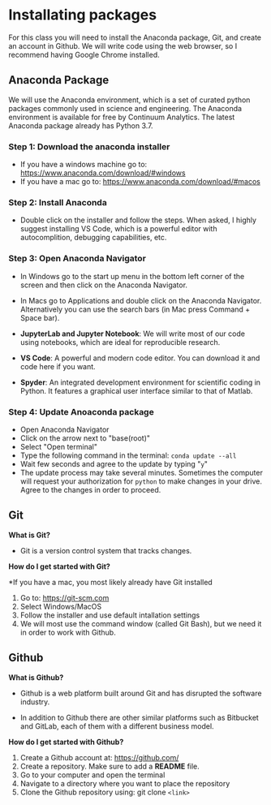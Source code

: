 # Installating packages

For this class you will need to install the Anaconda package, Git, and create an account in Github. We will write code using the web browser, so I recommend having Google Chrome installed.

## Anaconda Package

We will use the Anaconda environment, which is a set of curated python packages commonly used in science and engineering. The Anaconda environment is available for free by Continuum Analytics. The latest Anaconda package already has Python 3.7.

### Step 1: Download the anaconda installer

* If you have a windows machine go to: <https://www.anaconda.com/download/#windows>
* If you have a mac go to: <https://www.anaconda.com/download/#macos>

### Step 2: Install Anaconda

* Double click on the installer and follow the steps. When asked, I highly suggest installing VS Code, which is a powerful editor with autocomplition, debugging capabilities, etc.

### Step 3: Open Anaconda Navigator

* In Windows go to the start up menu in the bottom left corner of the screen and then click on the Anaconda Navigator.

* In Macs go to Applications and double click on the Anaconda Navigator. Alternatively you can use the search bars (in Mac press Command + Space bar).

* **JupyterLab and Jupyter Notebook**: We will write most of our code using notebooks, which are ideal for reproducible research.

* **VS Code**: A powerful and modern code editor. You can download it and code here if you want.

* **Spyder**: An integrated development environment for scientific coding in Python. It features a graphical user interface similar to that of Matlab.

### Step 4: Update Anoaconda package

* Open Anaconda Navigator
* Click on the arrow next to "base(root)"
* Select "Open terminal"
* Type the following command in the terminal: `conda update --all`
* Wait few seconds and agree to the update by typing "`y`"
* The update process may take several minutes. Sometimes the computer will request your authorization for `python` to make changes in your drive. Agree to the changes in order to proceed.

## Git

**What is Git?**

* Git is a version control system that tracks changes.

**How do I get started with Git?**

*If you have a mac, you most likely already have Git installed

1. Go to: https://git-scm.com
2. Select Windows/MacOS
3. Follow the installer and use default intallation settings
4. We will most use the command window (called Git Bash), but we need it in order to work with Github.

## Github

**What is Github?**

* Github is a web platform built around Git and has disrupted the software industry.

* In addition to Github there are other similar platforms such as Bitbucket and GitLab, each of them with a different business model.

**How do I get started with Github?**

1. Create a Github account at: https://github.com/
2. Create a repository. Make sure to add a **README** file.
3. Go to your computer and open the terminal
4. Navigate to a directory where you want to place the repository
5. Clone the Github repository using: git clone `<link>`